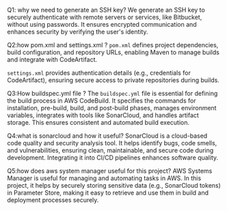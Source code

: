 Q1: why we need to generate an SSH key?
We generate an SSH key to securely authenticate with remote servers or services, like Bitbucket, without using passwords. It ensures encrypted communication and enhances security by verifying the user's identity.

Q2:how pom.xml and settings.xml ?
`pom.xml` defines project dependencies, build configuration, and repository URLs, enabling Maven to manage builds and integrate with CodeArtifact.  

`settings.xml` provides authentication details (e.g., credentials for CodeArtifact), ensuring secure access to private repositories during builds.

Q3:How buildspec.yml file ?
The `buildspec.yml` file is essential for defining the build process in AWS CodeBuild. It specifies the commands for installation, pre-build, build, and post-build phases, manages environment variables, integrates with tools like SonarCloud, and handles artifact storage. This ensures consistent and automated build execution.

Q4:what is sonarcloud and how it useful?
SonarCloud is a cloud-based code quality and security analysis tool. It helps identify bugs, code smells, and vulnerabilities, ensuring clean, maintainable, and secure code during development. Integrating it into CI/CD pipelines enhances software quality.

Q5:how does aws system manager useful for this project?
AWS Systems Manager is useful for managing and automating tasks in AWS. In this project, it helps by securely storing sensitive data (e.g., SonarCloud tokens) in Parameter Store, making it easy to retrieve and use them in build and deployment processes securely.
